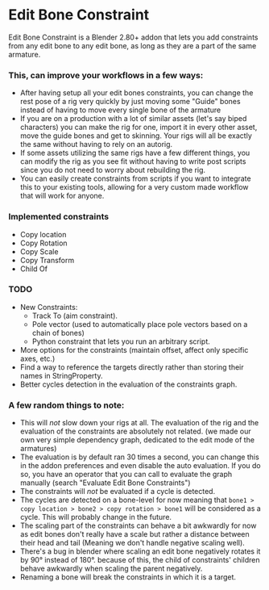 # Edit Bone Constraint
Edit Bone Constraint is a Blender 2.80+ addon that lets you add constraints from any edit bone to any edit bone, as long as they are a part of the same armature.

### This, can improve your workflows in a few ways:
- After having setup all your edit bones constraints, you can change the rest pose of a rig very quickly by just moving some "Guide" bones instead of having to move every single bone of the armature
- If you are on a production with a lot of similar assets (let's say biped characters) you can make the rig for one, import it in every other asset, move the guide bones and get to skinning. Your rigs will all be exactly the same without having to rely on an autorig.
- If some assets utilizing the same rigs have a few different things, you can modify the rig as you see fit without having to write post scripts since you do not need to worry about rebuilding the rig.
- You can easily create constraints from scripts if you want to integrate this to your existing tools, allowing for a very custom made workflow that will work for anyone.

### Implemented constraints
- Copy location
- Copy Rotation
- Copy Scale
- Copy Transform
- Child Of

### TODO
- New Constraints:
  - Track To (aim constraint).
  - Pole vector (used to automatically place pole vectors based on a chain of bones)
  - Python constraint that lets you run an arbitrary script.
- More options for the constraints (maintain offset, affect only specific axes, etc.)
- Find a way to reference the targets directly rather than storing their names in StringProperty.
- Better cycles detection in the evaluation of the constraints graph.

### A few random things to note:
- This will _not_ slow down your rigs at all. The evaluation of the rig and the evaluation of the constraints are absolutely not related. (we made our own very simple dependency graph, dedicated to the edit mode of the armatures)
- The evaluation is by default ran 30 times a second, you can change this in the addon preferences and even disable the auto evaluation. If you do so, you have an operator that you can call to evaluate the graph manually (search "Evaluate Edit Bone Constraints")
- The constraints will _not_ be evaluated if a cycle is detected.
- The cycles are detected on a bone-level for now meaning that `bone1 > copy location > bone2 > copy rotation > bone1` will be considered as a cycle. This will probably change in the future.
- The scaling part of the constraints can behave a bit awkwardly for now as edit bones don't really have a scale but rather a distance between their head and tail (Meaning we don't handle negative scaling well).
- There's a bug in blender where scaling an edit bone negatively rotates it by 90° instead of 180°. because of this, the child of constraints' children behave awkwardly when scaling the parent negatively.
- Renaming a bone will break the constraints in which it is a target.
